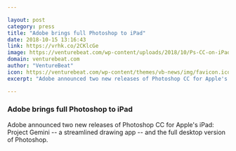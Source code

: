 ```yaml
---

layout: post
category: press
title: "Adobe brings full Photoshop to iPad"
date: 2018-10-15 13:16:43
link: https://vrhk.co/2CKlcGe
image: https://venturebeat.com/wp-content/uploads/2018/10/Ps-CC-on-iPad-5.jpg?fit=2732%2C2048&strip=all
domain: venturebeat.com
author: "VentureBeat"
icon: https://venturebeat.com/wp-content/themes/vb-news/img/favicon.ico
excerpt: "Adobe announced two new releases of Photoshop CC for Apple's iPad: Project Gemini -- a streamlined drawing app -- and the full desktop version of Photoshop."

---
```


### Adobe brings full Photoshop to iPad

Adobe announced two new releases of Photoshop CC for Apple's iPad: Project Gemini -- a streamlined drawing app -- and the full desktop version of Photoshop.